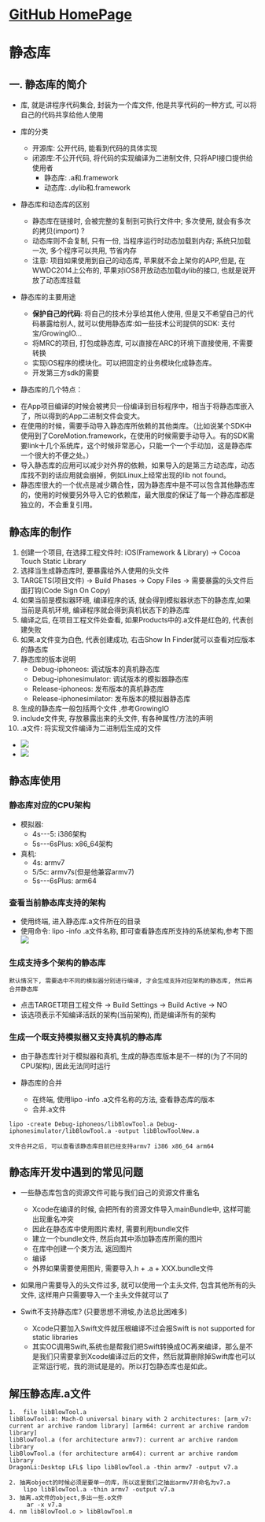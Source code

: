 # [GitHub HomePage](https://github.com/DevDragonLi)
# 静态库

## 一. 静态库的简介

- 库, 就是讲程序代码集合, 封装为一个库文件, 他是共享代码的一种方式, 可以将自己的代码共享给他人使用

- 库的分类
	* 开源库: 公开代码, 能看到代码的具体实现
	* 闭源库:不公开代码, 将代码的实现编译为二进制文件, 只将API接口提供给使用者
		* 静态库: .a和.framework
		* 动态库: .dylib和.framework

- 静态库和动态库的区别
	- 静态库在链接时, 会被完整的复制到可执行文件中; 多次使用, 就会有多次的拷贝(import) ? 
	- 动态库则不会复制, 只有一份, 当程序运行时动态加载到内存; 系统只加载一次, 多个程序可以共用, 节省内存
	- 注意: 项目如果使用到自己的动态库, 苹果就不会上架你的APP,但是, 在WWDC2014上公布的, 苹果对iOS8开放动态加载dylib的接口, 也就是说开放了动态库挂载

		
-  静态库的主要用途

	- **保护自己的代码**: 将自己的技术分享给其他人使用, 但是又不希望自己的代码暴露给别人, 就可以使用静态库:如一些技术公司提供的SDK: 支付宝/GrowingIO...
	- 将MRC的项目, 打包成静态库, 可以直接在ARC的环境下直接使用, 不需要转换
	- 实现iOS程序的模块化。可以把固定的业务模块化成静态库。
	- 开发第三方sdk的需要

- 静态库的几个特点：

* 在App项目编译的时候会被拷贝一份编译到目标程序中，相当于将静态库嵌入了，所以得到的App二进制文件会变大。
* 在使用的时候，需要手动导入静态库所依赖的其他类库。（比如说某个SDK中使用到了CoreMotion.framework，在使用的时候需要手动导入。有的SDK需要link十几个系统库，这个时候非常恶心，只能一个一个手动加，这是静态库一个很大的不便之处。）
* 导入静态库的应用可以减少对外界的依赖，如果导入的是第三方动态库，动态库找不到的话应用就会崩掉，例如Linux上经常出现的lib not found。
* 静态库很大的一个优点是减少耦合性，因为静态库中是不可以包含其他静态库的，使用的时候要另外导入它的依赖库，最大限度的保证了每一个静态库都是独立的，不会重复引用。	
	
	
##  静态库的制作

1. 创建一个项目, 在选择工程文件时: iOS(Framework & Library) -> Cocoa Touch Static Library
2. 选择当生成静态库时, 要暴露给外人使用的头文件
3. TARGETS(项目文件) -> Build Phases -> Copy Files -> 需要暴露的头文件后面打钩(Code Sign On Copy)
4. 如果当前是模拟器环境, 编译程序的话, 就会得到模拟器状态下的静态库,如果当前是真机环境, 编译程序就会得到真机状态下的静态库
5. 编译之后, 在项目工程文件处查看, 如果Products中的.a文件是红色的, 代表创建失败
6. 如果.a文件变为白色, 代表创建成功, 右击Show In Finder就可以查看对应版本的静态库
7. 静态库的版本说明
	* Debug-iphoneos: 调试版本的真机静态库
	* Debug-iphonesimulator: 调试版本的模拟器静态库
 	* Release-iphoneos: 发布版本的真机静态库
	* Release-iphonesimilator: 发布版本的模拟器静态库
8. 生成的静态库一般包括两个文件 ,参考GrowingIO
9. include文件夹, 存放暴露出来的头文件, 有各种属性/方法的声明
10. .a文件: 将实现文件编译为二进制后生成的文件

* ![](1.png)
* ![](2.png)

## 静态库使用

### 静态库对应的CPU架构
- 模拟器:
	- 4s---5: i386架构
	- 5s---6sPlus: x86_64架构
- 真机:
	* 	4s: armv7
	* 	5/5c: armv7s(但是他兼容armv7)
	* 	5s---6sPlus: arm64

### 查看当前静态库支持的架构
- 使用终端, 进入静态库.a文件所在的目录
- 使用命令: lipo -info .a文件名称, 即可查看静态库所支持的系统架构,参考下图  
![](3.png)	
	
### 生成支持多个架构的静态库
	默认情况下, 需要选中不同的模拟器分别进行编译, 才会生成支持对应架构的静态库, 然后再合并静态库
- 点击TARGET项目工程文件 -> Build Settings -> Build Active -> NO
- 该选项表示不知编译活跃的架构(当前架构), 而是编译所有的架构

### 生成一个既支持模拟器又支持真机的静态库
- 由于静态库针对于模拟器和真机, 生成的静态库版本是不一样的(为了不同的CPU架构), 因此无法同时运行

- 静态库的合并
	- 在终端, 使用lipo -info .a文件名称的方法, 查看静态库的版本
	- 合并.a文件

```
lipo -create Debug-iphoneos/libBlowTool.a Debug-iphonesimulator/libBlowTool.a -output libBlowToolNew.a

文件合并之后, 可以查看该静态库目前已经支持armv7 i386 x86_64 arm64
```	
	

## 静态库开发中遇到的常见问题

- 一些静态库包含的资源文件可能与我们自己的资源文件重名

	* Xcode在编译的时候, 会把所有的资源文件导入mainBundle中, 这样可能出现重名冲突
	* 因此在静态库中使用图片素材, 需要利用bundle文件
	* 建立一个bundle文件, 然后向其中添加静态库所需的图片
	* 在库中创建一个类方法, 返回图片
	* 编译
	* 外界如果需要使用图片, 需要导入.h + .a + XXX.bundle文件

- 如果用户需要导入的头文件过多, 就可以使用一个主头文件, 包含其他所有的头文件, 这样用户只需要导入一个主头文件就可以了	
- Swift不支持静态库? (只要思想不滑坡,办法总比困难多) 
	* Xcode只要加入Swift文件就压根编译不过会报Swift is not supported for static libraries
   * 其实OC调用Swift,系统也是帮我们把Swift转换成OC再来编译，那么是不是我们只需要拿到Xcode编译过后的文件，然后就算删除掉Swift库也可以正常运行呢，我的测试是是的。所以打包静态库也是如此。

   
## 解压静态库.a文件   

```
1. 	file libBlowTool.a 
libBlowTool.a: Mach-O universal binary with 2 architectures: [arm_v7: current ar archive random library] [arm64: current ar archive random library]
libBlowTool.a (for architecture armv7):	current ar archive random library
libBlowTool.a (for architecture arm64):	current ar archive random library
DragonLi:Desktop LFL$ lipo libBlowTool.a -thin armv7 -output v7.a

2. 抽离object的时候必须是要单一的库，所以这里我们之抽出armv7并命名为v7.a
	lipo libBlowTool.a -thin armv7 -output v7.a
3. 抽离.a文件的object,多出一些.o文件
	 ar -x v7.a   
4. nm libBlowTool.o > libBlowTool.m

```




